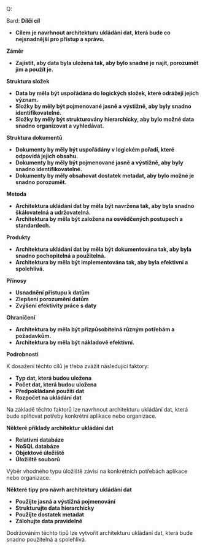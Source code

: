 Q:

Bard:
**Dílčí cíl**

* **Cílem je navrhnout architekturu ukládání dat, která bude co nejsnadnější pro přístup a správu.**

**Záměr**

* **Zajistit, aby data byla uložená tak, aby bylo snadné je najít, porozumět jim a použít je.**

**Struktura složek**

* **Data by měla být uspořádána do logických složek, které odrážejí jejich význam.**
* **Složky by měly být pojmenované jasně a výstižně, aby byly snadno identifikovatelné.**
* **Složky by měly být strukturovány hierarchicky, aby bylo možné data snadno organizovat a vyhledávat.**

**Struktura dokumentů**

* **Dokumenty by měly být uspořádány v logickém pořadí, které odpovídá jejich obsahu.**
* **Dokumenty by měly být pojmenované jasně a výstižně, aby byly snadno identifikovatelné.**
* **Dokumenty by měly obsahovat dostatek metadat, aby bylo možné je snadno porozumět.**

**Metoda**

* **Architektura ukládání dat by měla být navržena tak, aby byla snadno škálovatelná a udržovatelná.**
* **Architektura by měla být založena na osvědčených postupech a standardech.**

**Produkty**

* **Architektura ukládání dat by měla být dokumentována tak, aby byla snadno pochopitelná a použitelná.**
* **Architektura by měla být implementována tak, aby byla efektivní a spolehlivá.**

**Přínosy**

* **Usnadnění přístupu k datům**
* **Zlepšení porozumění datům**
* **Zvýšení efektivity práce s daty**

**Ohraničení**

* **Architektura by měla být přizpůsobitelná různým potřebám a požadavkům.**
* **Architektura by měla být nákladově efektivní.**

**Podrobnosti**

K dosažení těchto cílů je třeba zvážit následující faktory:

* **Typ dat, která budou uložena**
* **Počet dat, která budou uložena**
* **Předpokládané použití dat**
* **Rozpočet na ukládání dat**

Na základě těchto faktorů lze navrhnout architekturu ukládání dat, která bude splňovat potřeby konkrétní aplikace nebo organizace.

**Některé příklady architektur ukládání dat**

* **Relativní databáze**
* **NoSQL databáze**
* **Objektové úložiště**
* **Úložiště souborů**

Výběr vhodného typu úložiště závisí na konkrétních potřebách aplikace nebo organizace.

**Některé tipy pro návrh architektury ukládání dat**

* **Použijte jasná a výstižná pojmenování**
* **Strukturujte data hierarchicky**
* **Použijte dostatek metadat**
* **Zálohujte data pravidelně**

Dodržováním těchto tipů lze vytvořit architekturu ukládání dat, která bude snadno použitelná a spolehlivá.